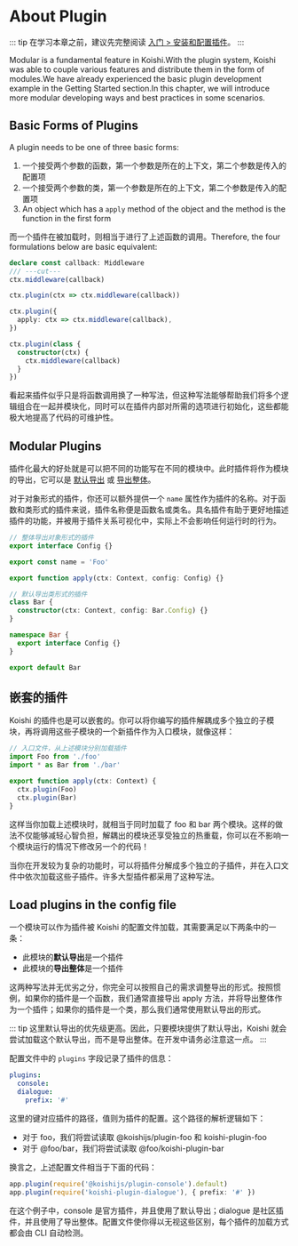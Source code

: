 # About Plugin

::: tip
在学习本章之前，建议先完整阅读 [入门 > 安装和配置插件](../../manual/console/market.md)。
:::

Modular is a fundamental feature in Koishi.With the plugin system, Koishi was able to couple various features and distribute them in the form of modules.We have already experienced the basic plugin development example in the Getting Started section.In this chapter, we will introduce more modular developing ways and best practices in some scenarios.

## Basic Forms of Plugins

A plugin needs to be one of three basic forms:

1. 一个接受两个参数的函数，第一个参数是所在的上下文，第二个参数是传入的配置项
2. 一个接受两个参数的类，第一个参数是所在的上下文，第二个参数是传入的配置项
3. An object which has a `apply` method of the object and the method is the function in the first form

而一个插件在被加载时，则相当于进行了上述函数的调用。Therefore, the four formulations below are basic equivalent:

```ts
declare const callback: Middleware
/// ---cut---
ctx.middleware(callback)

ctx.plugin(ctx => ctx.middleware(callback))

ctx.plugin({
  apply: ctx => ctx.middleware(callback),
})

ctx.plugin(class {
  constructor(ctx) {
    ctx.middleware(callback)
  }
})
```

看起来插件似乎只是将函数调用换了一种写法，但这种写法能够帮助我们将多个逻辑组合在一起并模块化，同时可以在插件内部对所需的选项进行初始化，这些都能极大地提高了代码的可维护性。

## Modular Plugins

插件化最大的好处就是可以把不同的功能写在不同的模块中。此时插件将作为模块的导出，它可以是 [默认导出](https://developer.mozilla.org/zh-CN/docs/Web/JavaScript/Reference/Statements/import#导入默认值) 或 [导出整体](https://developer.mozilla.org/zh-CN/docs/Web/JavaScript/Reference/Statements/import#导入整个模块的内容)。

对于对象形式的插件，你还可以额外提供一个 `name` 属性作为插件的名称。对于函数和类形式的插件来说，插件名称便是函数名或类名。具名插件有助于更好地描述插件的功能，并被用于插件关系可视化中，实际上不会影响任何运行时的行为。

```ts title=foo.ts
// 整体导出对象形式的插件
export interface Config {}

export const name = 'Foo'

export function apply(ctx: Context, config: Config) {}
```

```ts title=bar.ts
// 默认导出类形式的插件
class Bar {
  constructor(ctx: Context, config: Bar.Config) {}
}

namespace Bar {
  export interface Config {}
}

export default Bar
```

## 嵌套的插件

Koishi 的插件也是可以嵌套的。你可以将你编写的插件解耦成多个独立的子模块，再将调用这些子模块的一个新插件作为入口模块，就像这样：

```ts title=index.ts
// 入口文件，从上述模块分别加载插件
import Foo from './foo'
import * as Bar from './bar'

export function apply(ctx: Context) {
  ctx.plugin(Foo)
  ctx.plugin(Bar)
}
```

这样当你加载上述模块时，就相当于同时加载了 foo 和 bar 两个模块。这样的做法不仅能够减轻心智负担，解耦出的模块还享受独立的热重载，你可以在不影响一个模块运行的情况下修改另一个的代码！

当你在开发较为复杂的功能时，可以将插件分解成多个独立的子插件，并在入口文件中依次加载这些子插件。许多大型插件都采用了这种写法。

## Load plugins in the config file

一个模块可以作为插件被 Koishi 的配置文件加载，其需要满足以下两条中的一条：

- 此模块的**默认导出**是一个插件
- 此模块的**导出整体**是一个插件

这两种写法并无优劣之分，你完全可以按照自己的需求调整导出的形式。按照惯例，如果你的插件是一个函数，我们通常直接导出 apply 方法，并将导出整体作为一个插件；如果你的插件是一个类，那么我们通常使用默认导出的形式。

::: tip
这里默认导出的优先级更高。因此，只要模块提供了默认导出，Koishi 就会尝试加载这个默认导出，而不是导出整体。在开发中请务必注意这一点。
:::

配置文件中的 `plugins` 字段记录了插件的信息：

```yaml title=koishi.yml
plugins:
  console:
  dialogue:
    prefix: '#'
```

这里的键对应插件的路径，值则为插件的配置。这个路径的解析逻辑如下：

- 对于 foo，我们将尝试读取 @koishijs/plugin-foo 和 koishi-plugin-foo
- 对于 @foo/bar，我们将尝试读取 @foo/koishi-plugin-bar

换言之，上述配置文件相当于下面的代码：

```ts
app.plugin(require('@koishijs/plugin-console').default)
app.plugin(require('koishi-plugin-dialogue'), { prefix: '#' })
```

在这个例子中，console 是官方插件，并且使用了默认导出；dialogue 是社区插件，并且使用了导出整体。配置文件使你得以无视这些区别，每个插件的加载方式都会由 CLI 自动检测。
